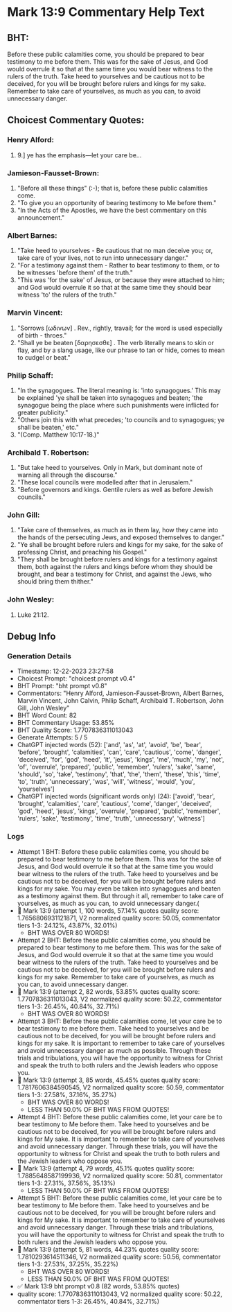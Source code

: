 # Mark 13:9 Commentary Help Text

## BHT:
Before these public calamities come, you should be prepared to bear testimony to me before them. This was for the sake of Jesus, and God would overrule it so that at the same time you would bear witness to the rulers of the truth. Take heed to yourselves and be cautious not to be deceived, for you will be brought before rulers and kings for my sake. Remember to take care of yourselves, as much as you can, to avoid unnecessary danger.

## Choicest Commentary Quotes:
### Henry Alford:
1.  9.] ye has the emphasis—let your care be...

### Jamieson-Fausset-Brown:
1. "Before all these things" (:-); that is, before these public calamities come.
2. "To give you an opportunity of bearing testimony to Me before them."
3. "In the Acts of the Apostles, we have the best commentary on this announcement."

### Albert Barnes:
1. "Take heed to yourselves - Be cautious that no man deceive you; or, take care of your lives, not to run into unnecessary danger."
2. "For a testimony against them - Rather to bear testimony to them, or to be witnesses 'before them' of the truth."
3. "This was 'for the sake' of Jesus, or because they were attached to him; and God would overrule it so that at the same time they should bear witness 'to' the rulers of the truth."

### Marvin Vincent:
1. "Sorrows [ωδινων] . Rev., rightly, travail; for the word is used especially of birth - throes."
2. "Shall ye be beaten [δαρησεσθε] . The verb literally means to skin or flay, and by a slang usage, like our phrase to tan or hide, comes to mean to cudgel or beat."

### Philip Schaff:
1. "In the synagogues. The literal meaning is: 'into synagogues.' This may be explained 'ye shall be taken into synagogues and beaten; 'the synagogue being the place where such punishments were inflicted for greater publicity."
2. "Others join this with what precedes; 'to councils and to synagogues; ye shall be beaten,' etc."
3. "(Comp. Matthew 10:17-18.)"

### Archibald T. Robertson:
1. "But take heed to yourselves. Only in Mark, but dominant note of warning all through the discourse."
2. "These local councils were modelled after that in Jerusalem."
3. "Before governors and kings. Gentile rulers as well as before Jewish councils."

### John Gill:
1. "Take care of themselves, as much as in them lay, how they came into the hands of the persecuting Jews, and exposed themselves to danger." 
2. "Ye shall be brought before rulers and kings for my sake, for the sake of professing Christ, and preaching his Gospel." 
3. "They shall be brought before rulers and kings for a testimony against them, both against the rulers and kings before whom they should be brought, and bear a testimony for Christ, and against the Jews, who should bring them thither."

### John Wesley:
1. Luke 21:12.



## Debug Info
### Generation Details
- Timestamp: 12-22-2023 23:27:58
- Choicest Prompt: "choicest prompt v0.4"
- BHT Prompt: "bht prompt v0.8"
- Commentators: "Henry Alford, Jamieson-Fausset-Brown, Albert Barnes, Marvin Vincent, John Calvin, Philip Schaff, Archibald T. Robertson, John Gill, John Wesley"
- BHT Word Count: 82
- BHT Commentary Usage: 53.85%
- BHT Quality Score: 1.7707836311013043
- Generate Attempts: 5 / 5
- ChatGPT injected words (52):
	['and', 'as', 'at', 'avoid', 'be', 'bear', 'before', 'brought', 'calamities', 'can', 'care', 'cautious', 'come', 'danger', 'deceived', 'for', 'god', 'heed', 'it', 'jesus', 'kings', 'me', 'much', 'my', 'not', 'of', 'overrule', 'prepared', 'public', 'remember', 'rulers', 'sake', 'same', 'should', 'so', 'take', 'testimony', 'that', 'the', 'them', 'these', 'this', 'time', 'to', 'truth', 'unnecessary', 'was', 'will', 'witness', 'would', 'you', 'yourselves']
- ChatGPT injected words (significant words only) (24):
	['avoid', 'bear', 'brought', 'calamities', 'care', 'cautious', 'come', 'danger', 'deceived', 'god', 'heed', 'jesus', 'kings', 'overrule', 'prepared', 'public', 'remember', 'rulers', 'sake', 'testimony', 'time', 'truth', 'unnecessary', 'witness']

### Logs
- Attempt 1 BHT: Before these public calamities come, you should be prepared to bear testimony to me before them. This was for the sake of Jesus, and God would overrule it so that at the same time you would bear witness to the rulers of the truth. Take heed to yourselves and be cautious not to be deceived, for you will be brought before rulers and kings for my sake. You may even be taken into synagogues and beaten as a testimony against them. But through it all, remember to take care of yourselves, as much as you can, to avoid unnecessary danger.(
- 🔄 Mark 13:9 (attempt 1, 100 words, 57.14% quotes quality score: 1.7656806931121871, V2 normalized quality score: 50.05, commentator tiers 1-3: 24.12%, 43.87%, 32.01%) 
	- BHT WAS OVER 80 WORDS!
- Attempt 2 BHT: Before these public calamities come, you should be prepared to bear testimony to me before them. This was for the sake of Jesus, and God would overrule it so that at the same time you would bear witness to the rulers of the truth. Take heed to yourselves and be cautious not to be deceived, for you will be brought before rulers and kings for my sake. Remember to take care of yourselves, as much as you can, to avoid unnecessary danger.
- 🔄 Mark 13:9 (attempt 2, 82 words, 53.85% quotes quality score: 1.7707836311013043, V2 normalized quality score: 50.22, commentator tiers 1-3: 26.45%, 40.84%, 32.71%) 
	- BHT WAS OVER 80 WORDS!
- Attempt 3 BHT: Before these public calamities come, let your care be to bear testimony to me before them. Take heed to yourselves and be cautious not to be deceived, for you will be brought before rulers and kings for my sake. It is important to remember to take care of yourselves and avoid unnecessary danger as much as possible. Through these trials and tribulations, you will have the opportunity to witness for Christ and speak the truth to both rulers and the Jewish leaders who oppose you.
- 🔄 Mark 13:9 (attempt 3, 85 words, 45.45% quotes quality score: 1.7817606384590545, V2 normalized quality score: 50.59, commentator tiers 1-3: 27.58%, 37.16%, 35.27%) 
	- BHT WAS OVER 80 WORDS! 
	- LESS THAN 50.0% OF BHT WAS FROM QUOTES!
- Attempt 4 BHT: Before these public calamities come, let your care be to bear testimony to Me before them. Take heed to yourselves and be cautious not to be deceived, for you will be brought before rulers and kings for My sake. It is important to remember to take care of yourselves and avoid unnecessary danger. Through these trials, you will have the opportunity to witness for Christ and speak the truth to both rulers and the Jewish leaders who oppose you.
- 🔄 Mark 13:9 (attempt 4, 79 words, 45.1% quotes quality score: 1.7885648587199936, V2 normalized quality score: 50.81, commentator tiers 1-3: 27.31%, 37.56%, 35.13%) 
	- LESS THAN 50.0% OF BHT WAS FROM QUOTES!
- Attempt 5 BHT: Before these public calamities come, let your care be to bear testimony to Me before them. Take heed to yourselves and be cautious not to be deceived, for you will be brought before rulers and kings for My sake. It is important to remember to take care of yourselves and avoid unnecessary danger. Through these trials and tribulations, you will have the opportunity to witness for Christ and speak the truth to both rulers and the Jewish leaders who oppose you.
- 🔄 Mark 13:9 (attempt 5, 81 words, 44.23% quotes quality score: 1.7810293614511346, V2 normalized quality score: 50.56, commentator tiers 1-3: 27.53%, 37.25%, 35.22%) 
	- BHT WAS OVER 80 WORDS! 
	- LESS THAN 50.0% OF BHT WAS FROM QUOTES!
- ✅ Mark 13:9 bht prompt v0.8 (82 words, 53.85% quotes)
- quality score: 1.7707836311013043, V2 normalized quality score: 50.22, commentator tiers 1-3: 26.45%, 40.84%, 32.71%)
